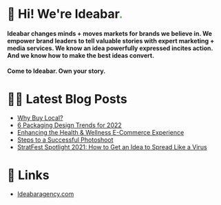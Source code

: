 # 👋 Hi! We're Ideabar<span style="color:#6bbe4a">.</span>

#### Ideabar changes minds + moves markets for brands we believe in. We empower brand leaders to tell valuable stories with expert marketing + media services. We know an idea powerfully expressed incites action. And we know how to make the best ideas convert.
#### Come to Ideabar. Own your story.

# 👩‍💻  Latest Blog Posts
<!-- BLOG-POST-LIST:START -->
- [Why Buy Local?](https://ideabaragency.com/news/why-buy-local/)
- [6 Packaging Design Trends for 2022](https://ideabaragency.com/news/6-packaging-design-trends-for-2022/)
- [Enhancing the Health &amp; Wellness E-Commerce Experience](https://ideabaragency.com/news/enhancing-the-health-wellness-e-commerce-experience/)
- [Steps to a Successful Photoshoot](https://ideabaragency.com/news/steps-to-a-successful-photoshoot/)
- [StratFest Spotlight 2021: How to Get an Idea to Spread Like a Virus](https://ideabaragency.com/news/stratfest-spotlight-2021-how-to-get-an-idea-to-spread-like-a-virus/)
<!-- BLOG-POST-LIST:END -->

# 🔗  Links
- [Ideabaragency.com](https://ideabaragency.com)
